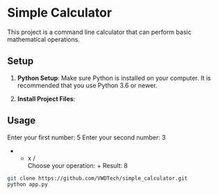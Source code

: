 # Simple Calculator

This project is a command line calculator that can perform basic mathematical operations.

## Setup

1. **Python Setup**: Make sure Python is installed on your computer. It is recommended that you use Python 3.6 or newer.

2. **Install Project Files**:

## Usage

Enter your first number: 5
Enter your second number: 3
+ - x /\
Choose your operation: +
Result: 8

```bash
git clone https://github.com/VWDTech/simple_calculator.git
python app.py